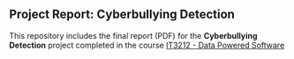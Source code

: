 ## Project Report: Cyberbullying Detection

This repository includes the final report (PDF) for the **Cyberbullying Detection** project completed in the course [IT3212 - Data Powered Software](https://www.ntnu.edu/studies/courses/IT3212#tab=omEmnet)
